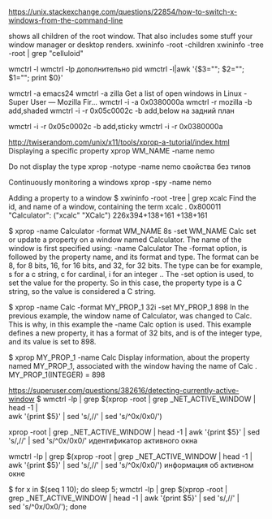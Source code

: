 https://unix.stackexchange.com/questions/22854/how-to-switch-x-windows-from-the-command-line

shows all children of the root window. That also includes some stuff your window manager or desktop renders.
xwininfo -root -children
xwininfo -tree -root | grep  "celluloid"

wmctrl -l
wmctrl -lp дополнительно pid
wmctrl -l|awk '{$3=""; $2=""; $1=""; print $0}'

wmctrl -a emacs24
wmctrl -a zilla    Get a list of open windows in Linux - Super User — Mozilla Fir...
wmctrl -i -a 0x0380000a
wmctrl -r mozilla -b add,shaded
wmctrl -i -r 0x05c0002c -b add,below на задний план


wmctrl -i -r 0x05c0002c -b add,sticky
wmctrl -i -r 0x0380000a

http://twiserandom.com/unix/x11/tools/xprop-a-tutorial/index.html
Displaying a specific property
xprop WM_NAME -name nemo

Do not display the type
xprop -notype -name nemo свойства без типов

Continuously monitoring a windows
xprop -spy -name nemo

Adding a property to a window
$ xwininfo -root -tree | grep xcalc
Find the id, and name of
a window, containing the
term xcalc .
     0x800011 "Calculator": ("xcalc" "XCalc")  226x394+138+161  +138+161

$ xprop -name Calculator -format WM_NAME 8s -set WM_NAME Calc
set or update a property
  on a window named 
  Calculator.
The name of the window is first 
specified using:
  -name Calculator
The -format option, is followed
  by the property name, and its
  format and type. 
  The format can be 8, for 8 
    bits, 16, for 16 bits, and 
    32, for 32 bits.
  The type can be for example, 
    s for a c string, c for 
    cardinal, i for 
    an integer ..
The -set option is used,
  to set the value for the 
  property. So in this case,
  the property type is a C
  string, so the value is
  considered a C string. 

$ xprop -name Calc -format MY_PROP_1 32i -set MY_PROP_1 898
In the previous example, the
window name of Calculator,
was changed to Calc. This is 
why, in this example the 
-name Calc option is used. 
This example defines a new
property, it has a format of 
32 bits, and is of the integer
type, and its value is set
to 898.

$ xprop MY_PROP_1 -name Calc
Display information, about
the property named MY_PROP_1,
associated with the window
having the name of Calc .
MY_PROP_1(INTEGER) = 898

https://superuser.com/questions/382616/detecting-currently-active-window
$ wmctrl -lp | grep $(xprop -root | grep _NET_ACTIVE_WINDOW | head -1 | \
    awk '{print $5}' | sed 's/,//' | sed 's/^0x/0x0/')

xprop -root | grep _NET_ACTIVE_WINDOW | head -1 |  awk '{print $5}' | sed 's/,//' | sed 's/^0x/0x0/' идентификатор активного окна

wmctrl -lp | grep $(xprop -root | grep _NET_ACTIVE_WINDOW | head -1 |  awk '{print $5}' | sed 's/,//' | sed 's/^0x/0x0/')  информация об активном окне


$ for x in $(seq 1 10); do sleep 5; wmctrl -lp | grep $(xprop -root | \
    grep _NET_ACTIVE_WINDOW | head -1 | awk '{print $5}' | sed 's/,//' | \
    sed 's/^0x/0x0/'); done
